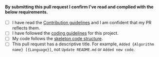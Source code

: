 <!--
Hi!
Thanks for considering contributing to this ever-growing list of algorithm implementations.
Your contribution is valuable.
In order to help us evaluate PRs better, we ask you to have a look at the following declaration and check the points you agree with. ( [x] )
PRs which don't agree to all the points mentioned below will be rejected. 
-->


#### By submitting this pull request I confirm I've read and complied with the below requirements.

- [ ] I have read the [Contribution guidelines](https://github.com/iiitv/algos/blob/master/CONTRIBUTING.md) and I am confident that my PR reflects them.
- [ ] I have followed the [coding guidelines](https://github.com/iiitv/algos/blob/master/CONTRIBUTING.md#cs) for this project.
- [ ] My code follows the [skeleton code structure](https://github.com/iiitv/algos/blob/master/CONTRIBUTING.md#sample).
- [ ] This pull request has a descriptive title. For example, `Added {Algorithm name} [{Language}]`, not `Update README.md` or `Added new code`.
